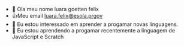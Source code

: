 - 👋 Ola meu nome luara goetten felix
- :+1:Meu email luara.felix@esola.prgov
- 👀 Eu estou interessado em aprender a progamar novas linguagens.
- 🌱 Eu estou aprendendo a progamar recentemente a linguagem de JavaScript e Scratch

